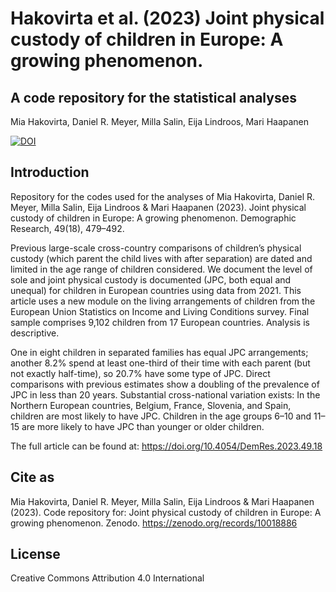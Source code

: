 # Hakovirta et al. (2023) Joint physical custody of children in Europe: A growing phenomenon.
## A code repository for the statistical analyses

Mia Hakovirta, Daniel R. Meyer, Milla Salin, Eija Lindroos, Mari Haapanen

[![DOI](https://zenodo.org/badge/706738425.svg)](https://zenodo.org/doi/10.5281/zenodo.10018885)

## Introduction

Repository for the codes used for the analyses of Mia Hakovirta, Daniel R. Meyer, Milla Salin, Eija Lindroos & Mari Haapanen (2023). Joint physical custody of children in Europe: A growing phenomenon. Demographic Research, 49(18), 479–492.

Previous large-scale cross-country comparisons of children’s physical custody (which parent the child lives with after separation) are dated and limited in the age range of children considered. We document the level of sole and joint physical custody is documented (JPC, both equal and unequal) for children in European countries using data from 2021. This article uses a new module on the living arrangements of children from the European Union Statistics on Income and Living Conditions survey. Final sample comprises 9,102 children from 17 European countries. Analysis is descriptive.

One in eight children in separated families has equal JPC arrangements; another 8.2% spend at least one-third of their time with each parent (but not exactly half-time), so 20.7% have some type of JPC. Direct comparisons with previous estimates show a doubling of the prevalence of JPC in less than 20 years. Substantial cross-national variation exists: In the Northern European countries, Belgium, France, Slovenia, and Spain, children are most likely to have JPC. Children in the age groups 6–10 and 11–15 are more likely to have JPC than younger or older children.

The full article can be found at: https://doi.org/10.4054/DemRes.2023.49.18

## Cite as

Mia Hakovirta, Daniel R. Meyer, Milla Salin, Eija Lindroos & Mari Haapanen (2023). Code repository for: Joint physical custody of children in Europe: A growing phenomenon. Zenodo. https://zenodo.org/records/10018886

## License

Creative Commons Attribution 4.0 International
